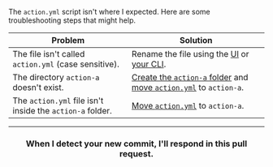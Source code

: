 The `action.yml` script isn't where I expected. Here are some troubleshooting steps that might help.

| Problem                                                   | Solution                                                                                                                                                                                       |
| --------------------------------------------------------- | ---------------------------------------------------------------------------------------------------------------------------------------------------------------------------------------------- |
| The file isn't called `action.yml` (case sensitive).      | Rename the file using the [UI](https://help.github.com/articles/renaming-a-file/) or [your CLI](https://help.github.com/articles/renaming-a-file-using-the-command-line/).                     |
| The directory `action-a` doesn't exist.                   | [Create the `action-a` folder](https://help.github.com/articles/creating-new-files/) and [move `action.yml`](https://help.github.com/articles/moving-a-file-to-a-new-location/) to `action-a`. |
| The `action.yml` file isn't inside the `action-a` folder. | [Move `action.yml`](https://help.github.com/articles/moving-a-file-to-a-new-location/) to `action-a`.                                                                                          |

<hr>
<h3 align="center">When I detect your new commit, I'll respond in this pull request.</h3>
